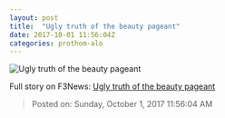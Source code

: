 ```yaml
---
layout: post
title:  "Ugly truth of the beauty pageant"
date: 2017-10-01 11:56:04Z
categories: prothom-alo
---
```


![Ugly truth of the beauty pageant](http://en.prothom-alo.com/contents/cache/images/1200x630x1/uploads/media/2017/09/30/c0dcb14ad92f77c6ec91463585154de1-Untitled-7-thm.jpg?jadewits_media_id=150547)




Full story on F3News: [Ugly truth of the beauty pageant](http://www.f3nws.com/n/3pxbpF)

> Posted on: Sunday, October 1, 2017 11:56:04 AM
